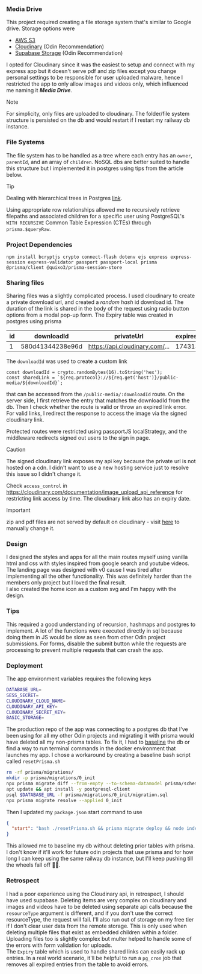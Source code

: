 ### Media Drive
This project required creating a file storage system that's similar to Google drive. Storage options were 
- [AWS S3](https://aws.amazon.com/s3/)
- [Cloudinary](https://cloudinary.com/) (Odin Recommendation)
- [Supabase Storage](https://supabase.com/docs/guides/storage) (Odin Recommendation)

I opted for Cloudinary since it was the easiest to setup and connect with my express app but it doesn't 
serve pdf and zip files except you change personal settings to be responsible for user uploaded malware, 
hence I restricted the app to only allow images and videos only, which influenced me naming it 
***Media Drive***.

> [!Note]
> For simplicity, only files are uploaded to cloudinary. The folder/file system structure is persisted 
    on the db and would restart if I restart my railway db instance.

### File Systems
The file system has to be handled as a tree where each entry has an `owner`, `parentId`, and an array of 
`children`. NoSQL dbs are better suited to handle this structure but I implemented it in postgres using 
tips from the article below.

>[!Tip]
> Dealing with hierarchical trees in Postgres [link](https://leonardqmarcq.com/posts/modeling-hierarchical-tree-data).

Using appropriate row relationships allowed me to recursively retrieve filepaths and associated children 
for a specific user using PostgreSQL's `WITH RECURSIVE` Common Table Expression (CTEs) through 
`prisma.$queryRaw`. 

### Project Dependencies
```JS
npm install bcryptjs crypto connect-flash dotenv ejs express express-session express-validator passport passport-local prisma @prisma/client @quixo3/prisma-session-store
```

### Sharing files
Sharing files was a slightly complicated process. I used cloudinary to create a private download url, and 
created a *random hash* id download id. The duration of the link is shared in the body of the request 
using radio button options from a modal pop-up form. The Expiry table was created in postgres using prisma 

| id | downloadId | privateUrl | expiresAt |
| :--- | :----: | :----: | :---- |
| 1 | 580d41344238e96d | https://api.cloudinary.com/... | 1743132214 |

The `downloadId` was used to create a custom link
```JS
const downloadId = crypto.randomBytes(16).toString('hex');
const sharedLink = `${req.protocol}://${req.get('host')}/public-media/${downloadId}`;
```
that can be accessed from the `/public-media/:downloadId` route. On the server side, I first retrieve 
the entry that matches the downloadId from the db. Then I check whether the route is valid or throw an 
expired link error. For valid links, I redirect the response to access the image via the signed 
cloudinary link. <br>

Protected routes were restricted using passportJS localStrategy, and the middleware redirects signed out 
users to the sign in page.

> [!Caution] 
> The signed cloudinary link exposes my api key because the private url is not hosted on a cdn. I didn't 
    want to use a new hosting service just to resolve this issue so I didn't change it. 

Check `access_control` in https://cloudinary.com/documentation/image_upload_api_reference for restricting 
link access by time. The cloudinary link also has an expiry date.

> [!Important]
> zip and pdf files are not served by default on cloudinary - visit [here](https://console.cloudinary.com/settings/c-825e97b0a11f6c2158044292115ae8/security) to manually change it.

### Design
I designed the styles and apps for all the main routes myself using vanilla html and css with styles 
inspired from google search and youtube videos. The landing page was designed with v0 cause I was 
tired after implementing all the other functionality. This was definitely harder than the members only 
project but I loved the final result. <br>
I also created the home icon as a custom svg and I'm happy with the design.

### Tips
This required a good understanding of recursion, hashmaps and postgres to implement. A lot of the 
functions were executed directly in sql because doing them in JS would be slow as seen from other Odin 
project submissions. For forms, disable the submit button while the requests are processing to prevent 
multiple requests that can crash the app.

### Deployment
The app environment variables requires the following keys
```bash
DATABASE_URL=
SESS_SECRET=
CLOUDINARY_CLOUD_NAME=
CLOUDINARY_API_KEY=
CLOUDINARY_SECRET_KEY=
BASIC_STORAGE=
```
The production repo of the app was connecting to a postgres db that I've been using for all my other Odin 
projects and migrating it with prisma would have deleted all my non-prisma tables. To fix it, I had to 
[baseline](https://www.prisma.io/docs/orm/prisma-migrate/workflows/baselining) the db or find a way to 
run terminal commands in the docker environment that launches my app. I chose a workaround by creating a 
baseline bash script called `resetPrisma.sh`
```bash
rm -rf prisma/migrations/
mkdir -p prisma/migrations/0_init
npx prisma migrate diff --from-empty --to-schema-datamodel prisma/schema.prisma --script > prisma/migrations/0_init/migration.sql
apt update && apt install -y postgresql-client
psql $DATABASE_URL -f prisma/migrations/0_init/migration.sql
npx prisma migrate resolve --applied 0_init
```
Then I updated my `package.json` start command to use 
```JSON
{
  "start": "bash ./resetPrisma.sh && prisma migrate deploy && node index.js",
}
```
This allowed me to baseline my db without deleting prior tables with prisma. I don't know if it'll work 
for future odin projects that use prisma and for how long I can keep using the same railway db instance, 
but I'll keep pushing till the wheels fall off 🤞🏽.

### Retrospect
I had a poor experience using the Cloudinary api, in retrospect, I should have used supabase. Deleting 
items are very complex on cloudinary and images and videos have to be deleted using separate api calls 
because the `resourceType` argument is different, and if you don't use the correct resourceType, the 
request will fail. I'll also run out of storage on my free tier if I don't clear user data from the 
remote storage. This is only used when deleting multiple files that exist as embedded children within a 
folder. Uploading files too is slightly complex but multer helped to handle some of the errors with form 
validation for uploads. <br>
The `Expiry` table which is used to handle shared links can easily rack up entries. In a real world 
scenario, it'll be helpful to run a `pg_cron` job that removes all expired entries from the table to 
avoid errors.

